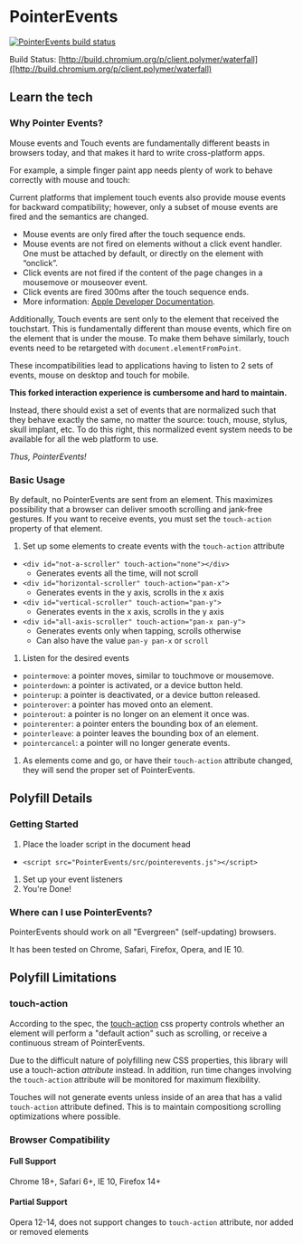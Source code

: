 # PointerEvents

[![PointerEvents build status](http://www.polymer-project.org/build/PointerEvents/status.png "PointerEvents build status")](http://build.chromium.org/p/client.polymer/waterfall)

Build Status: [http://build.chromium.org/p/client.polymer/waterfall]([http://build.chromium.org/p/client.polymer/waterfall)

## Learn the tech

### Why Pointer Events?

Mouse events and Touch events are fundamentally different beasts in browsers
today, and that makes it hard to write cross-platform apps.

For example, a simple finger paint app needs plenty of work to behave correctly
with mouse and touch:

Current platforms that implement touch events also provide mouse events for
backward compatibility; however, only a subset of mouse events are fired and the
semantics are changed.

- Mouse events are only fired after the touch sequence ends.
- Mouse events are not fired on elements without a click event handler. One must
  be attached by default, or directly on the element with “onclick”.
- Click events are not fired if the content of the page changes in a mousemove
  or mouseover event.
- Click events are fired 300ms after the touch sequence ends.
- More information: [Apple Developer Documentation](http://developer.apple.com/library/safari/#documentation/appleapplications/reference/safariwebcontent/HandlingEvents/HandlingEvents.html).

Additionally, Touch events are sent only to the element that received the
touchstart. This is fundamentally different than mouse events, which fire on the
element that is under the mouse. To make them behave similarly, touch events
need to be retargeted with `document.elementFromPoint`.

These incompatibilities lead to applications having to listen to 2 sets of events, mouse on
desktop and touch for mobile.

**This forked interaction experience is cumbersome and hard to maintain.**

Instead, there should exist a set of events that are normalized such that they
behave exactly the same, no matter the source: touch, mouse, stylus, skull
implant, etc. To do this right, this normalized event system needs to be
available for all the web platform to use.

*Thus, PointerEvents!*

### Basic Usage

By default, no PointerEvents are sent from an element. This maximizes possibility that a browser can deliver smooth scrolling and jank-free gestures. If you want to receive events, you must set the `touch-action` property of that element.

1. Set up some elements to create events with the `touch-action` attribute
  - `<div id="not-a-scroller" touch-action="none"></div>`
      - Generates events all the time, will not scroll
  - `<div id="horizontal-scroller" touch-action="pan-x">`
      - Generates events in the y axis, scrolls in the x axis
  - `<div id="vertical-scroller" touch-action="pan-y">`
      - Generates events in the x axis, scrolls in the y axis
  - `<div id="all-axis-scroller" touch-action="pan-x pan-y">`
      - Generates events only when tapping, scrolls otherwise
      - Can also have the value `pan-y pan-x` or `scroll`

1. Listen for the desired events
  - `pointermove`: a pointer moves, similar to touchmove or mousemove.
  - `pointerdown`: a pointer is activated, or a device button held.
  - `pointerup`: a pointer is deactivated, or a device button released.
  - `pointerover`: a pointer has moved onto an element.
  - `pointerout`: a pointer is no longer on an element it once was.
  - `pointerenter`: a pointer enters the bounding box of an element.
  - `pointerleave`: a pointer leaves the bounding box of an element.
  - `pointercancel`: a pointer will no longer generate events.

1. As elements come and go, or have their `touch-action` attribute changed, they will send the proper set of PointerEvents.

## Polyfill Details

### Getting Started

1. Place the loader script in the document head
  - `<script src="PointerEvents/src/pointerevents.js"></script>`
1. Set up your event listeners
1. You're Done!

### Where can I use PointerEvents?

PointerEvents should work on all "Evergreen" (self-updating) browsers.

It has been tested on Chrome, Safari, Firefox, Opera, and IE 10.

## Polyfill Limitations

### touch-action

According to the spec, the
[touch-action](https://dvcs.w3.org/hg/pointerevents/raw-file/tip/pointerEvents.html#the-touch-action-css-property)
css property controls whether an element will perform a "default action" such as scrolling, or receive a continuous stream of PointerEvents.

Due to the difficult nature of polyfilling new CSS properties, this library will
use a touch-action *attribute* instead. In addition, run time changes involving
the `touch-action` attribute will be monitored for maximum flexibility.

Touches will not generate events unless inside of an area that has a valid `touch-action` attribute defined.
This is to maintain compositiong scrolling optimizations where possible.

### Browser Compatibility

#### Full Support

Chrome 18+, Safari 6+, IE 10, Firefox 14+

#### Partial Support

Opera 12-14, does not support changes to `touch-action` attribute, nor added or removed elements
